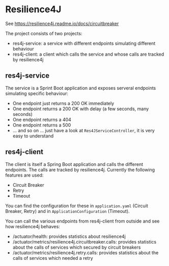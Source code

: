 # Resilience4J

See https://resilience4j.readme.io/docs/circuitbreaker

The project consists of two projects:
 * res4j-service: a service with different endpoints simulating different behaviour
 * res4j-client: a client which calls the service and whose calls are tracked by resilience4j

## res4j-service
The service is a Sprint Boot application and exposes serveral endpoints simulating specific behaviour:
 * One endpoint just returns a 200 OK immediately
 * One endpoint returns a 200 OK with delay (a few seconds, many seconds)
 * One endpoint returns a 404
 * One endpoint returns a 500
 * ... and so on ... just have a look at `Res4JServiceController`, it is very easy to understand

## res4j-client
The client is itself a Spring Boot application and calls the different endpoints. The calls are tracked by resilience4j. Currently the following features are used:
 * Circuit Breaker
 * Retry
 * Timeout

You can find the configuration for these in `application.yaml` (Circuit Breaker, Retry) and in `ApplicationConfiguration` (Timeout).

You can call the various endpoints from res4j-client from outside and see how resilience4j behaves:
 * /actuator/health: provides statistics about resilience4j
 * /actuator/metrics/resilience4j.circuitbreaker.calls: provides statistics about the calls of services which secured by circuit breakers
 * /actuator/metrics/resilience4j.retry.calls: provides statistics about the calls of services which needed a retry